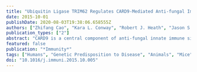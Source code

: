 ```yaml
---
title: "Ubiquitin Ligase TRIM62 Regulates CARD9-Mediated Anti-fungal Immunity and Intestinal Inflammation"
date: 2015-10-01
publishDate: 2020-08-03T19:38:06.658555Z
authors: ["Zhifang Cao", "Kara L. Conway", "Robert J. Heath", "Jason S. Rush", "Elizaveta S. Leshchiner", "Zaida G. Ramirez-Ortiz", "Natalia B. Nedelsky", "Hailiang Huang", "Aylwin Ng", "Agnès Gardet", "Shih-Chin Cheng", "Alykhan F. Shamji", "John D. Rioux", "Cisca Wijmenga", "Mihai G. Netea", "Terry K. Means", "Mark J. Daly", "Ramnik J. Xavier"]
publication_types: ["2"]
abstract: "CARD9 is a central component of anti-fungal innate immune signaling via C-type lectin receptors, and several immune-related disorders are associated with CARD9 alterations. Here, we used a rare CARD9 variant that confers protection against inflammatory bowel disease as an entry point to investigating CARD9 regulation. We showed that the protective variant of CARD9, which is C-terminally truncated, acted in a dominant-negative manner for CARD9-mediated cytokine production, indicating an important role for the C terminus in CARD9 signaling. We identified TRIM62 as a CARD9 binding partner and showed that TRIM62 facilitated K27-linked poly-ubiquitination of CARD9. We identified K125 as the ubiquitinated residue on CARD9 and demonstrated that this ubiquitination was essential for CARD9 activity. Furthermore, we showed that similar to Card9-deficient mice, Trim62-deficient mice had increased susceptibility to fungal infection. In this study, we utilized a rare protective allele to uncover a TRIM62-mediated mechanism for regulation of CARD9 activation."
featured: false
publication: "*Immunity*"
tags: ["Humans", "Genetic Predisposition to Disease", "Animals", "Mice", "Inflammatory Bowel Diseases", "Ubiquitin-Protein Ligases", "Signal Transduction", "CARD Signaling Adaptor Proteins", "Dendritic Cells", "Protein Processing", "Post-Translational", "Colitis", "Cytokines", "Mice", "Knockout", "HEK293 Cells", "Ubiquitination", "HeLa Cells", "Adjuvants", "Immunologic", "Candidiasis", "Invasive", "Genes", "Dominant", "Mice", "129 Strain", "Protein Interaction Mapping", "Protein Isoforms", "Protein Structure", "Tertiary", "Receptors", "Angiotensin", "Receptors", "Endothelin", "Recombinant Fusion Proteins", "Specific Pathogen-Free Organisms", "Tripartite Motif Proteins"]
doi: "10.1016/j.immuni.2015.10.005"
---
```


